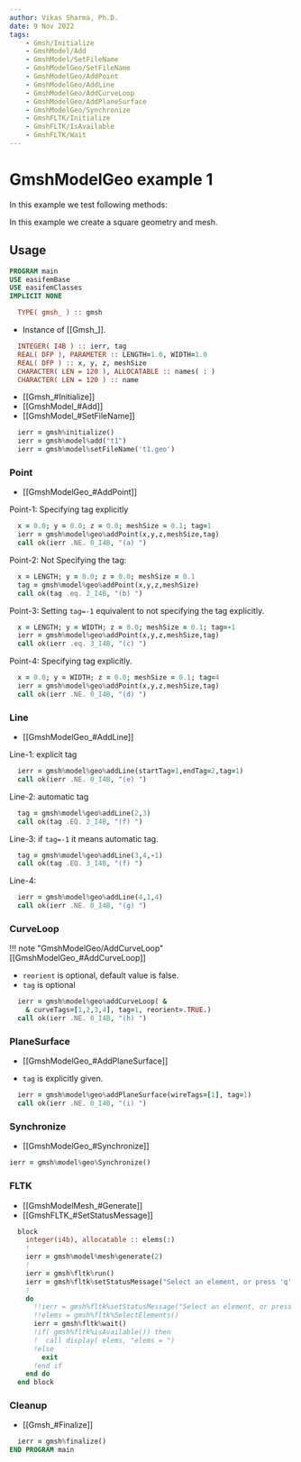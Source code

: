 ```yaml
---
author: Vikas Sharma, Ph.D.
date: 9 Nov 2022
tags:
    - Gmsh/Initialize
    - GmshModel/Add
    - GmshModel/SetFileName
    - GmshModelGeo/SetFileName
    - GmshModelGeo/AddPoint
    - GmshModelGeo/AddLine
    - GmshModelGeo/AddCurveLoop
    - GmshModelGeo/AddPlaneSurface
    - GmshModelGeo/Synchronize
    - GmshFLTK/Initialize
    - GmshFLTK/IsAvailable
    - GmshFLTK/Wait
---
```


# GmshModelGeo example 1

In this example we test following methods:

In this example we create a square geometry and mesh.

## Usage

```fortran
PROGRAM main
USE easifemBase
USE easifemClasses
IMPLICIT NONE
```

```fortran
  TYPE( gmsh_ ) :: gmsh
```

- Instance of [[Gmsh_]].

```fortran
  INTEGER( I4B ) :: ierr, tag
  REAL( DFP ), PARAMETER :: LENGTH=1.0, WIDTH=1.0
  REAL( DFP ) :: x, y, z, meshSize
  CHARACTER( LEN = 120 ), ALLOCATABLE :: names( : )
  CHARACTER( LEN = 120 ) :: name
```

- [[Gmsh_#Initialize]]
- [[GmshModel_#Add]]
- [[GmshModel_#SetFileName]]

```fortran
  ierr = gmsh%initialize()
  ierr = gmsh%model%add("t1")
  ierr = gmsh%model%setFileName('t1.geo')
```

### Point

- [[GmshModelGeo_#AddPoint]]

Point-1: Specifying tag explicitly

```fortran
  x = 0.0; y = 0.0; z = 0.0; meshSize = 0.1; tag=1
  ierr = gmsh%model%geo%addPoint(x,y,z,meshSize,tag)
  call ok(ierr .NE. 0_I4B, "(a) ")
```

Point-2: Not Specifying the tag:

```fortran
  x = LENGTH; y = 0.0; z = 0.0; meshSize = 0.1
  tag = gmsh%model%geo%addPoint(x,y,z,meshSize)
  call ok(tag .eq. 2_I4B, "(b) ")
```

Point-3: Setting `tag=-1` equivalent to not specifying the tag explicitly.

```fortran
  x = LENGTH; y = WIDTH; z = 0.0; meshSize = 0.1; tag=-1
  ierr = gmsh%model%geo%addPoint(x,y,z,meshSize,tag)
  call ok(ierr .eq. 3_I4B, "(c) ")
```

Point-4: Specifying tag explicitly.

```fortran
  x = 0.0; y = WIDTH; z = 0.0; meshSize = 0.1; tag=4
  ierr = gmsh%model%geo%addPoint(x,y,z,meshSize,tag)
  call ok(ierr .NE. 0_I4B, "(d) ")
```

### Line

- [[GmshModelGeo_#AddLine]]

Line-1: explicit tag

```fortran
  ierr = gmsh%model%geo%addLine(startTag=1,endTag=2,tag=1)
  call ok(ierr .NE. 0_I4B, "(e) ")
```

Line-2: automatic tag

```fortran
  tag = gmsh%model%geo%addLine(2,3)
  call ok(tag .EQ. 2_I4B, "(f) ")
```

Line-3: if `tag=-1` it means automatic tag.

```fortran
  tag = gmsh%model%geo%addLine(3,4,-1)
  call ok(tag .EQ. 3_I4B, "(f) ")
```

Line-4:

```fortran
  ierr = gmsh%model%geo%addLine(4,1,4)
  call ok(ierr .NE. 0_I4B, "(g) ")
```

### CurveLoop

!!! note "GmshModelGeo/AddCurveLoop"
    [[GmshModelGeo_#AddCurveLoop]]

- `reorient` is optional, default value is false.
- `tag` is optional

```fortran
  ierr = gmsh%model%geo%addCurveLoop( &
    & curveTags=[1,2,3,4], tag=1, reorient=.TRUE.)
  call ok(ierr .NE. 0_I4B, "(h) ")
```

### PlaneSurface

- [[GmshModelGeo_#AddPlaneSurface]]

- `tag` is explicitly given.

```fortran
  ierr = gmsh%model%geo%addPlaneSurface(wireTags=[1], tag=1)
  call ok(ierr .NE. 0_I4B, "(i) ")
```

### Synchronize

- [[GmshModelGeo_#Synchronize]]

```fortran
ierr = gmsh%model%geo%Synchronize()
```

### FLTK

- [[GmshModelMesh_#Generate]]
- [[GmshFLTK_#SetStatusMessage]]

```fortran
  block
    integer(i4b), allocatable :: elems(:)
    !
    ierr = gmsh%model%mesh%generate(2)
    !
    ierr = gmsh%fltk%run()
    ierr = gmsh%fltk%setStatusMessage("Select an element, or press 'q' to quit", .True.)
    !
    do
      !!ierr = gmsh%fltk%setStatusMessage("Select an element, or press 'q' to quit", .True.)
      !!elems = gmsh%fltk%SelectElements()
      ierr = gmsh%fltk%wait()
      !if( gmsh%fltk%isAvailable()) then
      !  call display( elems, "elems = ")
      !else
        exit
      !end if
    end do
  end block
```

### Cleanup

- [[Gmsh_#Finalize]]

```fortran
  ierr = gmsh%finalize()
END PROGRAM main
```
